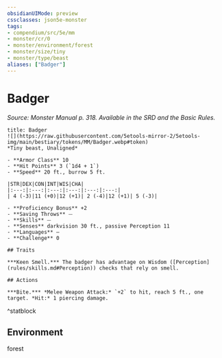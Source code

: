 ```yaml
---
obsidianUIMode: preview
cssclasses: json5e-monster
tags:
- compendium/src/5e/mm
- monster/cr/0
- monster/environment/forest
- monster/size/tiny
- monster/type/beast
aliases: ["Badger"]
---
```

# Badger
*Source: Monster Manual p. 318. Available in the SRD and the Basic Rules.*  

```ad-statblock
title: Badger
![](https://raw.githubusercontent.com/5etools-mirror-2/5etools-img/main/bestiary/tokens/MM/Badger.webp#token)
*Tiny beast, Unaligned*

- **Armor Class** 10
- **Hit Points** 3 (`1d4 + 1`)
- **Speed** 20 ft., burrow 5 ft.

|STR|DEX|CON|INT|WIS|CHA|
|:---:|:---:|:---:|:---:|:---:|:---:|
| 4 (-3)|11 (+0)|12 (+1)| 2 (-4)|12 (+1)| 5 (-3)|

- **Proficiency Bonus** +2
- **Saving Throws** ⏤
- **Skills** ⏤
- **Senses** darkvision 30 ft., passive Perception 11
- **Languages** —
- **Challenge** 0

## Traits

***Keen Smell.*** The badger has advantage on Wisdom ([Perception](rules/skills.md#Perception)) checks that rely on smell.

## Actions

***Bite.*** *Melee Weapon Attack:* `+2` to hit, reach 5 ft., one target. *Hit:* 1 piercing damage.
```
^statblock

## Environment

forest